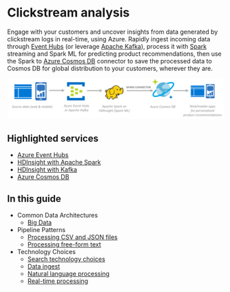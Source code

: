 # Clickstream analysis

Engage with your customers and uncover insights from data generated by clickstream logs in real-time, using Azure. Rapidly ingest incoming data through [Event Hubs](/azure/event-hubs/) (or leverage [Apache Kafka](/azure/hdinsight/kafka/apache-kafka-get-started)), process it with [Spark](/azure/hdinsight/spark/apache-spark-jupyter-spark-sql) streaming and Spark ML for predicting product recommendations, then use the Spark to [Azure Cosmos DB](/azure/cosmos-db/) connector to save the processed data to Cosmos DB for global distribution to your customers, wherever they are.

![Clickstream Analytics](./images/implementation-example_clickstream-analytics.png)

## Highlighted services

* [Azure Event Hubs](/azure/event-hubs/)
* [HDInsight with Apache Spark](/azure/hdinsight/spark/apache-spark-jupyter-spark-sql)
* [HDInsight with Kafka](/azure/hdinsight/kafka/apache-kafka-get-started)
* [Azure Cosmos DB](/azure/cosmos-db/)

## In this guide

* Common Data Architectures
    * [Big Data](../common-architectures/big-data.md)
* Pipeline Patterns
    * [Processing CSV and JSON files](../pipeline-patterns/processing-csv-and-json-files.md)
    * [Processing free-form text](../pipeline-patterns/processing-free-form-text.md)
* Technology Choices
    * [Search technology choices](../technology-choices/search-options.md)
    * [Data ingest](../technology-choices/data-ingest.md)
    * [Natural language processing](../technology-choices/natural-language-processing.md)
    * [Real-time processing](../technology-choices/real-time-processing.md)